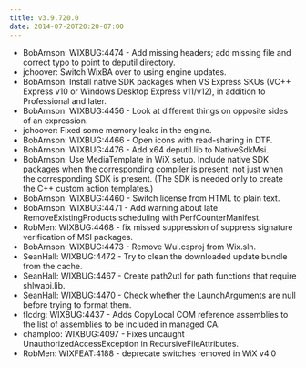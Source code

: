 ```yaml
---
title: v3.9.720.0
date: 2014-07-20T20:20-07:00
---
```

* BobArnson: WIXBUG:4474 - Add missing headers; add missing file and correct typo to point to deputil directory.
* jchoover: Switch WixBA over to using engine updates.
* BobArnson: Install native SDK packages when VS Express SKUs (VC++ Express v10 or Windows Desktop Express v11/v12), in addition to Professional and later.
* BobArnson: WIXBUG:4456 - Look at different things on opposite sides of an expression.
* jchoover: Fixed some memory leaks in the engine.
* BobArnson: WIXBUG:4466 - Open icons with read-sharing in DTF.
* BobArnson: WIXBUG:4476 - Add x64 deputil.lib to NativeSdkMsi.
* BobArnson: Use MediaTemplate in WiX setup. Include native SDK packages when the corresponding compiler is present, not just when the corresponding SDK is present. (The SDK is needed only to create the C++ custom action templates.)
* BobArnson: WIXBUG:4460 - Switch license from HTML to plain text.
* BobArnson: WIXBUG:4471 - Add warning about late RemoveExistingProducts scheduling with PerfCounterManifest.
* RobMen: WIXBUG:4468 - fix missed suppression of suppress signature verification of MSI packages.
* BobArnson: WIXBUG:4473 - Remove Wui.csproj from Wix.sln.
* SeanHall: WIXBUG:4472 - Try to clean the downloaded update bundle from the cache.
* SeanHall: WIXBUG:4467 - Create path2utl for path functions that require shlwapi.lib.
* SeanHall: WIXBUG:4470 - Check whether the LaunchArguments are null before trying to format them.
* flcdrg: WIXBUG:4437 - Adds CopyLocal COM reference assemblies to the list of assemblies to be included in managed CA.
* champloo: WIXBUG:4097 - Fixes uncaught UnauthorizedAccessException in RecursiveFileAttributes.
* RobMen: WIXFEAT:4188 - deprecate switches removed in WiX v4.0